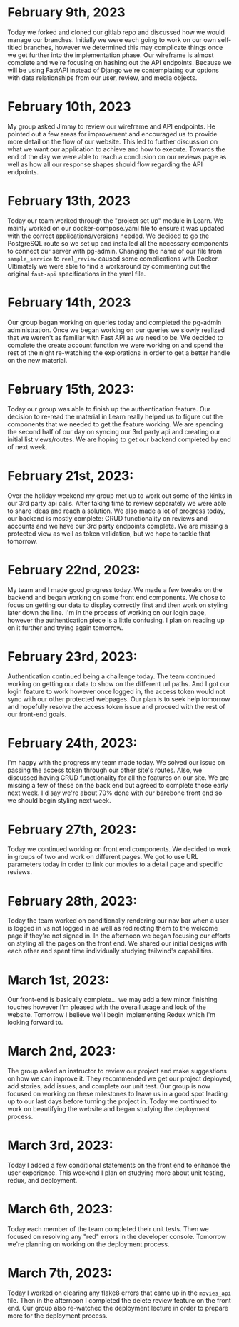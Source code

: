 # **February 9th, 2023**

Today we forked and cloned our gitlab repo and discussed how we would manage our branches. Initially we were each going to work on our own self-titled branches, however we determined this may complicate things once we get further into the implementation phase. Our wireframe is almost complete and we're focusing on hashing out the API endpoints. Because we will be using FastAPI instead of Django we're contemplating our options with data relationships from our user, review, and media objects.

# **February 10th, 2023**

My group asked Jimmy to review our wireframe and API endpoints. He pointed out a few areas for improvement and encouraged us to provide more detail on the flow of our website. This led to further discussion on what we want our application to achieve and how to execute. Towards the end of the day we were able to reach a conclusion on our reviews page as well as how all our response shapes should flow regarding the API endpoints.

# **February 13th, 2023**

Today our team worked through the "project set up" module in Learn. We mainly worked on our docker-compose.yaml file to ensure it was updated with the correct applications/versions needed. We decided to go the PostgreSQL route so we set up and installed all the necessary components to connect our server with pg-admin. Changing the name of our file from `sample_service` to `reel_review` caused some complications with Docker. Ultimately we were able to find a workaround by commenting out the original `fast-api` specifications in the yaml file.

# **February 14th, 2023**

Our group began working on queries today and completed the pg-admin administration. Once we began working on our queries we slowly realized that we weren't as familiar with Fast API as we need to be. We decided to complete the create account function we were working on and spend the rest of the night re-watching the explorations in order to get a better handle on the new material.

# **February 15th, 2023:**

Today our group was able to finish up the authentication feature. Our decision to re-read the material in Learn really helped us to figure out the components that we needed to get the feature working. We are spending the second half of our day on syncing our 3rd party api and creating our initial list views/routes. We are hoping to get our backend completed by end of next week.

# **February 21st, 2023:**

Over the holiday weekend my group met up to work out some of the kinks in our 3rd party api calls. After taking time to review separately we were able to share ideas and reach a solution. We also made a lot of progress today, our backend is mostly complete: CRUD functionality on reviews and accounts and we have our 3rd party endpoints complete. We are missing a protected view as well as token validation, but we hope to tackle that tomorrow.

# **February 22nd, 2023:**

My team and I made good progress today. We made a few tweaks on the backend and began working on some front end components. We chose to focus on getting our data to display correctly first and then work on styling later down the line. I'm in the process of working on our login page, however the authentication piece is a little confusing. I plan on reading up on it further and trying again tomorrow.

# **February 23rd, 2023:**

Authentication continued being a challenge today. The team continued working on getting our data to show on the different url paths. And I got our login feature to work however once logged in, the access token would not sync with our other protected webpages. Our plan is to seek help tomorrow and hopefully resolve the access token issue and proceed with the rest of our front-end goals.

# **February 24th, 2023:**

I'm happy with the progress my team made today. We solved our issue on passing the access token through our other site's routes. Also, we discussed having CRUD functionality for all the features on our site. We are missing a few of these on the back end but agreed to complete those early next week. I'd say we're about 70% done with our barebone front end so we should begin styling next week.

# **February 27th, 2023:**

Today we continued working on front end components. We decided to work in groups of two and work on different pages. We got to use URL parameters today in order to link our movies to a detail page and specific reviews.

# **February 28th, 2023:**

Today the team worked on conditionally rendering our nav bar when a user is logged in vs not logged in as well as redirecting them to the welcome page if they're not signed in. In the afternoon we began focusing our efforts on styling all the pages on the front end. We shared our initial designs with each other and spent time individually studying tailwind's capabilities.

# **March 1st, 2023:**

Our front-end is basically complete... we may add a few minor finishing touches however I'm pleased with the overall usage and look of the website. Tomorrow I believe we'll begin implementing Redux which I'm looking forward to.

# **March 2nd, 2023:**

The group asked an instructor to review our project and make suggestions on how we can improve it. They recommended we get our project deployed, add stories, add issues, and complete our unit test. Our group is now focused on working on these milestones to leave us in a good spot leading up to our last days before turning the project in. Today we continued to work on beautifying the website and began studying the deployment process.

# **March 3rd, 2023:**

Today I added a few conditional statements on the front end to enhance the user experience. This weekend I plan on studying more about unit testing, redux, and deployment.

# **March 6th, 2023:**

Today each member of the team completed their unit tests. Then we focused on resolving any "red" errors in the developer console. Tomorrow we're planning on working on the deployment process.

# **March 7th, 2023:**

Today I worked on clearing any flake8 errors that came up in the `movies_api` file. Then in the afternoon I completed the delete review feature on the front end. Our group also re-watched the deployment lecture in order to prepare more for the deployment process.
